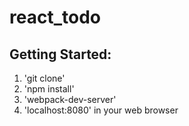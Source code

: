 # react_todo

## Getting Started:
1. 'git clone'
2. 'npm install'
3. 'webpack-dev-server'
4. 'localhost:8080' in your web browser
